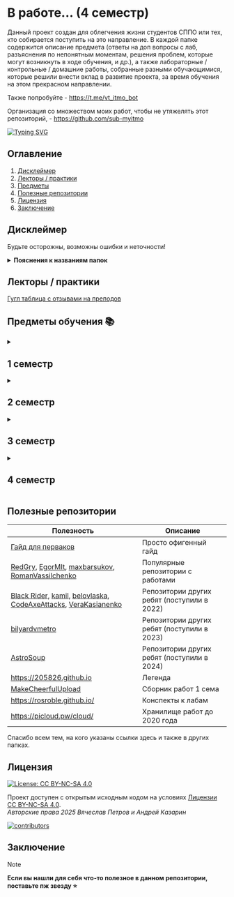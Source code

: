 # В работе... (4 семестр)

Данный проект создан для облегчения жизни студентов СППО или тех, кто собирается поступить на это направление.
В каждой папке содержится описание предмета (ответы на доп вопросы с лаб, разъяснения по непонятным моментам, решения
проблем, которые могут возникнуть в ходе обучения, и др.), а также лабораторные / контрольные / домашние работы,
собранные разными обучающимися, которые решили внести вклад в развитие проекта, за время обучения на этом прекрасном
направлении.

Также попробуйте - https://t.me/vt_itmo_bot

Организация со множеством моих работ, чтобы не утяжелять этот репозиторий, - https://github.com/sub-myitmo

[![Typing SVG](https://readme-typing-svg.herokuapp.com?color=%2336BCF7&width=500&lines=ИТМО+-+институт+тёплых+мужских+отношений)](https://git.io/typing-svg)

## Оглавление

1. [Дисклеймер](#disclaimer)
2. [Лекторы / практики](#teachers)
3. [Предметы](#lessons)
3. [Полезные репозитории](#links)
4. [Лицензия](#license)
5. [Заключение](#conclusion)

## Дисклеймер <a name="disclaimer"></a>

Будьте осторожны, возможны ошибки и неточности!

<details>
<summary><b>Пояснения к названиям папок</b></summary>

- BCS/OPD - ОПД - Основы профессиональной деятельности
- Databases - бд - Базы данных
- Discra-base - Дискретная математика (базовый уровень)
- History - История
- Informatics - Информатика
- Kik - коммуникации и командообразование
- Life_safety - бжд - Безопасность жизнедеятельности
- Linal-base - Линейная алгебра (базовый уровень)
- Matan-base - Математический анализ (базовый уровень)
- Programming - Программирование (на java)
- Web - Веб-программирование
- Physics - Физика
- ProgLangs - япы - Языки программирования
- BMS - Business models of the main sectors of the innovative economy - Бизнес-модели основных секторов инновационной
  экономики
- DGVM_DGMA - Дополнительные главы высшей математики / дополнительные главы мат. анализа
- 1/2/3/... term - 1/2/3/... семестр

В определённый момент я решил выпилить работы по предметам, которые сильно варьируются, поэтому бессмысленных работ по
матану, линалу, тфкп, ... тут нет

</details>

## Лекторы / практики  <a name="teachers"></a>

[Гугл таблица с отзывами на преподов](https://docs.google.com/spreadsheets/d/1TFTOKxqml1agwgo6Vp0Ql6Rgj9f9ciyOqQPF8VvUkJQ/edit#gid=591156939)

## Предметы обучения 📚 <a name="lessons"></a>

<details>
<summary><h2>1 семестр</h2></summary>

| предмет                      | оценка | балл  | комментарий                                   |
|------------------------------|--------|-------|-----------------------------------------------|
| [История (ИРНиТ)](./History) | 4C     | 83    | обидно лол, надо наверное было на экз сходить |
| [Информатика](./Informatics) | 5A     | 92.11 | ПСЖ                                           |
| [Матан](./Matan-base)        | 5A     | 93    | С Беспаловым не пиво...                       |
| [Линал](./Linal-base)        | 5A     | 95.1  | С Поповым полное пиво))                       |

</details>

<details>
<summary><h2>2 семестр</h2></summary>

| предмет                                | оценка | балл  | комментарий                          |
|----------------------------------------|--------|-------|--------------------------------------|
| [Программирование](./Programming)      | 5A     | 90.01 | жёстко запотел, т.к. проебал автомат |
| [Линал](./Linal-base)                  | 3D     | 69    | менталка важнее стипы                |
| [Матан](./Matan-base)                  | 3E     | 67    | менталка важнее стипы x2             |
| [ОПД](./BCS_or_OPD)                    | 5A     | ~93   | ну это любовь <3                     |
| [Базы данных](./Databases)             | 4B     | 85.5  | Афанас...                            |
| [Дискретная математика](./Discra-base) | 4B     | 89    | нет слов одни эмоции                 |

</details>



<details>
<summary><h2>3 семестр</h2></summary>

| предмет             | оценка | балл | комментарий                                                                         |
|---------------------|--------|------|-------------------------------------------------------------------------------------|
| ДГВМ                | 4C     | 79   | Чилл у исаевой (всё было скатано)                                                   |
| [ТФКП](./TFKP)      | 5A     | 95.5 | не советую Милюшина точно                                                           |
| [Физика](./Physics) | 4C     | 78   | Сорокина супер, прям вайб, даже без экза поставила 4                                |
| [Веб](./Web)        | 4C     | 78.3 | интересна только 4 лаба, остальное полное дерьмо, система оцениваний самая уёбищная |
| [Япы](./ProgLangs)  | 5A     | 91   | тот самый антиплагиат))                                                             |
| [Бмс](./BMS)        | 5A     | 94   | ну пойдёт, очередной бесполезный предмет фтми((                                     |

</details>

<details>
<summary><h2>4 семестр</h2></summary>

| предмет                                  | оценка | балл | комментарий |
|------------------------------------------|--------|------|-------------|
| [АК](./Computer-System-Architecture)     | -      | -    | -           |
| [АиСД](./Algorithms-and-Data-Structures) | -      | -    | -           |
| ОПИ                                      | -      | -    | -           |
| [Выч мат](./Computational-mathematics)   | -      | -    | -           |

</details>

## Полезные репозитории <a name="links"></a>

| Полезность                                                                                                                                                                                                                                                                                                                                | Описание                                    |
|-------------------------------------------------------------------------------------------------------------------------------------------------------------------------------------------------------------------------------------------------------------------------------------------------------------------------------------------|---------------------------------------------|
| [Гайд для перваков](https://github.com/Imtjl/1st-year-guide)                                                                                                                                                                                                                                                                              | Просто офигенный гайд                       |
| [RedGry](https://github.com/RedGry/ITMO), [EgorMIt](https://github.com/EgorMIt/ITMO), [maxbarsukov](https://github.com/maxbarsukov/itmo), [RomanVassilchenko](https://github.com/RomanVassilchenko/ITMOProjects)                                                                                                                          | Популярные репозитории с работами           |
| [Black Rider](https://github.com/eliteSufferer/ITMO_Studies), [kamil](https://github.com/pro100kamil/itmo/), [belovlaska](https://github.com/belovlaska/itmo), [CodeAxeAttacks](https://github.com/CodeAxeAttacks/SystemApplicationSoftware-09.03.04-ITMO), [VeraKasianenko](https://github.com/VeraKasianenko/ITMO_Software_engineering) | Репозитории других ребят (поступили в 2022) |
| [bilyardvmetro](https://github.com/bilyardvmetro/ITMO-System-Application-Software)                                                                                                                                                                                                                                                        | Репозитории других ребят (поступили в 2023) |
| [AstroSoup](https://github.com/AstroSoup/ITMO.STUDY)                                                                                                                                                                                                                                                                                      | Репозитории других ребят (поступили в 2024) |
| https://205826.github.io                                                                                                                                                                                                                                                                                                                  | Легенда                                     |
| [MakeCheerfulUpload](https://github.com/orgs/MakeCheerfulUpload/repositories)                                                                                                                                                                                                                                                             | Сборник работ 1 сема                        |
| https://rosroble.github.io/                                                                                                                                                                                                                                                                                                               | Конспекты к лабам                           |
| https://picloud.pw/cloud/                                                                                                                                                                                                                                                                                                                 | Хранилище работ до 2020 года                |

Спасибо всем тем, на кого указаны ссылки здесь и также в других папках.

## Лицензия <a name="license"></a>

[![License: CC BY-NC-SA 4.0](https://licensebuttons.net/l/by-nc-sa/4.0/80x15.png)](https://creativecommons.org/licenses/by-nc-sa/4.0/)

Проект доступен с открытым исходным кодом на условиях [Лицензии CC BY-NC-SA 4.0](./LICENSE).<br>
*Авторские права 2025 Вячеслав Петров и Андрей Казарин*<br>

<a href="https://github.com/petrovviacheslav/myitmo/graphs/contributors">
  <img alt="contributors" src="https://contrib.rocks/image?repo=petrovviacheslav/myitmo" />
</a><br>

## Заключение <a name="conclusion"></a>

> [!NOTE]
> <b>Если вы нашли для себя что-то полезное в данном репозитории, поставьте пж звезду :star:</b><br>
